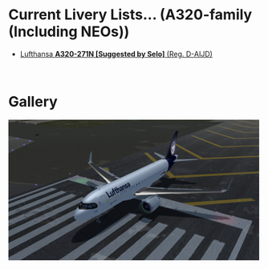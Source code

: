 # Current Livery Lists... (A320-family (Including NEOs))
<ul>
  <li><a href=https://raw.githubusercontent.com/Sadia2000/Custom-video-livery/main/A320-family/A320-271N/DLH-A320N.zip>Lufthansa <b>A320-271N [Suggested by Selo]</b> (Reg. D-AIJD)</a></li>
</ul><br>

# Gallery
<a href=https://raw.githubusercontent.com/Sadia2000/Custom-video-livery/main/A320-family/A320-271N/DLH-A320N.zip><img src=https://raw.githubusercontent.com/Sadia2000/Custom-video-livery/main/A320-family/Screenshots/Screenshot%202021-09-10%20161139.png alt=D-AIJD width=500px></a>
